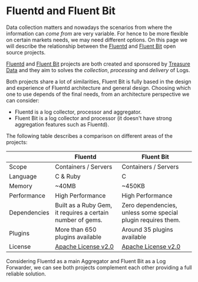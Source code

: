 # Fluentd and Fluent Bit

Data collection matters and nowadays the scenarios from where the information can _come from_ are very variable. For hence to be more flexible on certain markets needs, we may need different options. On this page we will describe the relationship between the [Fluentd](http://fluentd.org) and [Fluent Bit](http://fluentbit.io) open source projects.

[Fluentd](http://fluentd.org) and [Fluent Bit](http://fluentbit.io) projects are both created and sponsored by [Treasure Data](http://treasuredata.com) and they aim to solves the _collection_, _processing_ and _delivery_ of Logs.

Both projects share a lot of similarities, Fluent Bit is fully based in the design and experience of Fluentd architecture and general design. Choosing which one to use depends of the final needs, from an architecture perspective we can consider:

- Fluentd is a log collector, processor and aggregator.
- Fluent Bit is a log collector and processor (it doesn't have strong aggregation features such as Fluentd).

The following table describes a comparison on different areas of the projects:

|                       | Fluentd               | Fluent Bit            |
|-----------------------|-----------------------|-----------------------|
| Scope                 | Containers / Servers  | Containers / Servers  |
| Language              | C & Ruby              | C                     |
| Memory                | ~40MB                 | ~450KB                |
| Performance           | High Performance      | High Performance      |
| Dependencies          | Built as a Ruby Gem, it requires a certain number of gems. | Zero dependencies, unless some special plugin requires them. |
| Plugins               | More than 650 plugins available | Around 35 plugins available|
| License               | [Apache License v2.0](http://www.apache.org/licenses/LICENSE-2.0) | [Apache License v2.0](http://www.apache.org/licenses/LICENSE-2.0)|

Considering Fluentd as a main Aggregator and Fluent Bit as a Log Forwarder, we can see both projects complement each other providing a full reliable solution.
